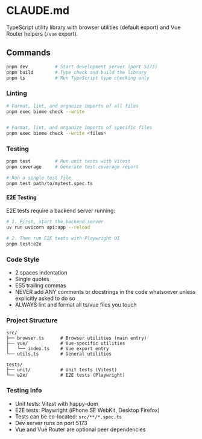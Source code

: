 # CLAUDE.md

TypeScript utility library with browser utilities (default export) and Vue Router helpers (`/vue` export).

## Commands

```bash
pnpm dev          # Start development server (port 5173)
pnpm build        # Type check and build the library
pnpm ts           # Run TypeScript type checking only
```

### Linting

```bash
# Format, lint, and organize imports of all files
pnpm exec biome check --write


# Format, lint, and organize imports of specific files
pnpm exec biome check --write <files>
```

### Testing

```bash
pnpm test         # Run unit tests with Vitest
pnpm coverage     # Generate test coverage report

# Run a single test file
pnpm test path/to/mytest.spec.ts
```

#### E2E Testing

E2E tests require a backend server running:

```bash
# 1. First, start the backend server
uv run uvicorn api:app --reload

# 2. Then run E2E tests with Playwright UI
pnpm test:e2e
```

### Code Style

- 2 spaces indentation
- Single quotes
- ES5 trailing commas
- NEVER add ANY comments or docstrings in the code whatsoever unless explicitly asked to do so
- ALWAYS lint and format all ts/vue files you touch

### Project Structure

```
src/
├── browser.ts      # Browser utilities (main entry)
├── vue/            # Vue-specific utilities
│   └── index.ts    # Vue export entry
└── utils.ts        # General utilities

tests/
├── unit/           # Unit tests (Vitest)
└── e2e/            # E2E tests (Playwright)
```

### Testing Info

- Unit tests: Vitest with happy-dom
- E2E tests: Playwright (iPhone SE WebKit, Desktop Firefox)
- Tests can be co-located: `src/**/*.spec.ts`
- Dev server runs on port 5173
- Vue and Vue Router are optional peer dependencies
